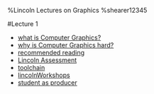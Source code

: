 %Lincoln Lectures on Graphics
%shearer12345

#Lecture 1

- [what is Computer Graphics?](whatIsComputerGraphics.html)
- [why is Computer Graphics hard?](whyIsComputerGraphicsHard.html)
- [recommended reading](recommendedReading.html)
- [Lincoln Assessment](lincolnAssessment.html)
- [toolchain](toolchain.html)
- [lincolnWorkshops](lincolnWorkshops.html)
- [student as producer](studentAsProducer.html)